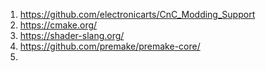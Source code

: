 1. https://github.com/electronicarts/CnC_Modding_Support 
2. https://cmake.org/
3. https://shader-slang.org/
4. https://github.com/premake/premake-core/
5. 